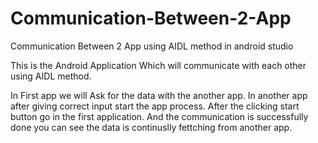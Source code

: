 # Communication-Between-2-App
Communication Between 2 App using AIDL method in android studio

This is the Android Application Which will communicate with each other using AIDL method.

In First app we will Ask for the data with the another app.
In another app after giving correct input start the app process.
After the clicking start button go in the first application.
And the communication is successfully done you can see the data is continuslly fettching from another app.
